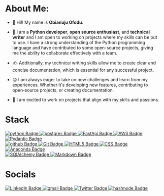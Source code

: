 # About Me:

* 👋 Hi!! My name is **Obianuju Ofodu**.  

* 🌱 I am a **Python developer**, **open source enthusiast**, and **technical writer** and I am open to working on projects where my          skills can be put to use. I have a strong understanding of the Python programming language and have contributed to some open-source      projects, giving me the ability to collaborate effectively with a team. 

* ✍️ Additionally, my technical writing skills allow me to create clear and concise documentation, which is essential for any successful      project.

* 😊 I am always eager to take on new challenges and learn from my experiences. Whether it's developing new features, contributing to         open-source projects, or creating documentation.  

* 💃 I am excited to work on projects that align with my skills and passions.  

# Stack
  <a href="your-python-URL">
    <img src="https://img.shields.io/badge/python-blue?style=for-the-badge&logo=python&logoColor=yellow" alt="python Badge"/>
  </a>
  <a href="your-postgres-URL">
    <img src="https://img.shields.io/badge/postgres-darkblue?style=for-the-badge&logo=postgres&logoColor=blue" alt="postgres Badge"/>
  </a>
  <a href="your-FastApi-URL">
    <img src="https://img.shields.io/badge/FastApi-white?style=for-the-badge&logo=FastApi&logoColor=green" alt="FastApi Badge"/>
  </a>
  <a href="your-AWS-URL">
    <img src="https://img.shields.io/badge/AWS-red?style=for-the-badge&logo=aws&logoColor=orange" alt="AWS Badge"/>
  </a>
  <a href="your-Pydantic-URL">
    <img src="https://img.shields.io/badge/pydantic-darkpurple?style=for-the-badge&logo=pydantic&logoColor=pink" alt="Pydantic Badge"/>
  </a>
  <br>
  <a href="your-github-URL">
    <img src="https://img.shields.io/badge/github-black?style=for-the-badge&logo=github&logoColor=white" alt="github Badge"/>
  </a>
  <a href="your-git-URL">
    <img src="https://img.shields.io/badge/git-white?style=for-the-badge&logo=git&logoColor=red" alt="Git Badge"/>
  </a>
  <a href="your-HTML5-URL">
    <img src="https://img.shields.io/badge/HTML5-orange?style=for-the-badge&logo=html5&logoColor=black" alt="HTML5 Badge"/>
  </a>
  <a href="your-CSS-URL">
    <img src="https://img.shields.io/badge/CSS-blue?style=for-the-badge&logo=css&logoColor=black" alt="CSS Badge"/>
  </a>
  <a href="your-ANACONDA-URL">
    <img src="https://img.shields.io/badge/ANACONDA-white?style=for-the-badge&logo=anaconda&logoColor=olivegreen" alt="Anaconda Badge"/>
  </a>
  <br>
  <a href="your-SQLAlchemy-URL">
    <img src="https://img.shields.io/badge/SQLAlchemy-red?style=for-the-badge&logo=sqlalchemy&logoColor=red" alt="SQlAlchemy Badge"/>
  </a>
  <a href="your-Markdown-URL">
    <img src="https://img.shields.io/badge/markdown-black?style=for-the-badge&logo=markdown&logoColor=blue" alt="Markdown Badge"/>
  </a>

# Socials
<div id="badges">
  <a href="https://www.linkedin.com/in/obianuju-ofodu-60706519b">
    <img src="https://img.shields.io/badge/LinkedIn-blue?style=for-the-badge&logo=linkedin&logoColor=white" alt="LinkedIn Badge"/>
  </a>
  <a href="obianujuofodu@gmail.com">
    <img src="https://img.shields.io/badge/gmail-white?style=for-the-badge&logo=gmail&logoColor=red" alt="gmail Badge"/>
  </a>
  <a href="https://twitter.com/Ujunwaboo">
    <img src="https://img.shields.io/badge/Twitter-blue?style=for-the-badge&logo=twitter&logoColor=white" alt="Twitter Badge"/>
  </a>
  <a href="https://roseford.hashnode.dev/">
    <img src="https://img.shields.io/badge/hashnode-darkblue?style=for-the-badge&logo=hashnode&logoColor=white" alt="hashnode Badge"/>
  </a>
</div>
